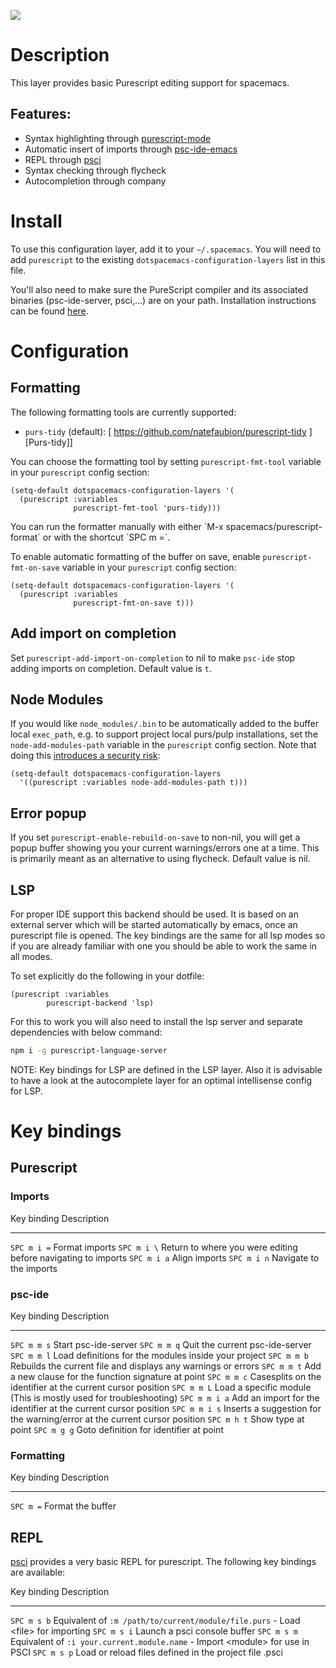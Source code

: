 ![](img/purescript-logo.png)

Description
===========

This layer provides basic Purescript editing support for spacemacs.

Features:
---------

-   Syntax highlighting through
    [purescript-mode](https://github.com/dysinger/purescript-mode)
-   Automatic insert of imports through
    [psc-ide-emacs](https://github.com/epost/psc-ide-emacs)
-   REPL through [psci](https://github.com/ardumont/emacs-psci)
-   Syntax checking through flycheck
-   Autocompletion through company

Install
=======

To use this configuration layer, add it to your `~/.spacemacs`. You will
need to add `purescript` to the existing
`dotspacemacs-configuration-layers` list in this file.

You\'ll also need to make sure the PureScript compiler and its
associated binaries (psc-ide-server, psci,...) are on your path.
Installation instructions can be found
[here](https://github.com/purescript/documentation/blob/master/guides/Getting-Started.md).

Configuration
=============

Formatting
----------

The following formatting tools are currently supported:

-   `purs-tidy` (default): \[
    <https://github.com/natefaubion/purescript-tidy> \]\[Purs-tidy\]\]

You can choose the formatting tool by setting `purescript-fmt-tool`
variable in your `purescript` config section:

``` {.elisp}
(setq-default dotspacemacs-configuration-layers '(
  (purescript :variables
              purescript-fmt-tool 'purs-tidy)))
```

You can run the formatter manually with either \`M-x
spacemacs/purescript-format\` or with the shortcut \`SPC m =\`.

To enable automatic formatting of the buffer on save, enable
`purescript-fmt-on-save` variable in your `purescript` config section:

``` {.elisp}
(setq-default dotspacemacs-configuration-layers '(
  (purescript :variables
              purescript-fmt-on-save t)))
```

Add import on completion
------------------------

Set `purescript-add-import-on-completion` to nil to make `psc-ide` stop
adding imports on completion. Default value is `t`.

Node Modules
------------

If you would like `node_modules/.bin` to be automatically added to the
buffer local `exec_path`, e.g. to support project local purs/pulp
installations, set the `node-add-modules-path` variable in the
`purescript` config section. Note that doing this [introduces a security
risk](https://stackoverflow.com/questions/9679932#comment33532258_9683472):

``` {.elisp}
(setq-default dotspacemacs-configuration-layers
  '((purescript :variables node-add-modules-path t)))
```

Error popup
-----------

If you set `purescript-enable-rebuild-on-save` to non-nil, you will get
a popup buffer showing you your current warnings/errors one at a time.
This is primarily meant as an alternative to using flycheck. Default
value is nil.

LSP
---

For proper IDE support this backend should be used. It is based on an
external server which will be started automatically by emacs, once an
purescript file is opened. The key bindings are the same for all lsp
modes so if you are already familiar with one you should be able to work
the same in all modes.

To set explicitly do the following in your dotfile:

``` {.commonlisp org-language="emacs-lisp"}
(purescript :variables
        purescript-backend 'lsp)
```

For this to work you will also need to install the lsp server and
separate dependencies with below command:

``` {.bash org-language="sh"}
npm i -g purescript-language-server
```

NOTE: Key bindings for LSP are defined in the LSP layer. Also it is
advisable to have a look at the autocomplete layer for an optimal
intellisense config for LSP.

Key bindings
============

Purescript
----------

### Imports

  Key binding   Description
  ------------- ---------------------------------------------------------------
  `SPC m i =`   Format imports
  `SPC m i \`   Return to where you were editing before navigating to imports
  `SPC m i a`   Align imports
  `SPC m i n`   Navigate to the imports

### psc-ide

  Key binding     Description
  --------------- ---------------------------------------------------------------------------
  `SPC m m s`     Start psc-ide-server
  `SPC m m q`     Quit the current psc-ide-server
  `SPC m m l`     Load definitions for the modules inside your project
  `SPC m m b`     Rebuilds the current file and displays any warnings or errors
  `SPC m m t`     Add a new clause for the function signature at point
  `SPC m m c`     Casesplits on the identifier at the current cursor position
  `SPC m m L`     Load a specific module (This is mostly used for troubleshooting)
  `SPC m m i a`   Add an import for the identifier at the current cursor position
  `SPC m m i s`   Inserts a suggestion for the warning/error at the current cursor position
  `SPC m h t`     Show type at point
  `SPC m g g`     Goto definition for identifier at point

### Formatting

  Key binding   Description
  ------------- -------------------
  `SPC m =`     Format the buffer

REPL
----

[psci](https://github.com/ardumont/emacs-psci) provides a very basic
REPL for purescript. The following key bindings are available:

  Key binding   Description
  ------------- ------------------------------------------------------------------------------------
  `SPC m s b`   Equivalent of `:m /path/to/current/module/file.purs` - Load \<file\> for importing
  `SPC m s i`   Launch a psci console buffer
  `SPC m s m`   Equivalent of `:i your.current.module.name` - Import \<module\> for use in PSCI
  `SPC m s p`   Load or reload files defined in the project file .psci

